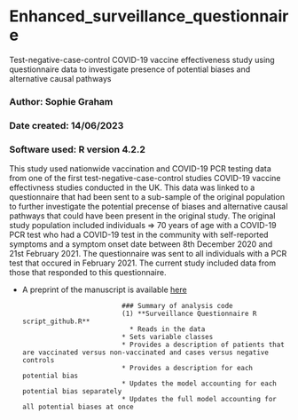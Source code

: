 # Enhanced_surveillance_questionnaire
Test-negative-case-control COVID-19 vaccine effectiveness study using questionnaire data to investigate presence of potential biases and alternative causal pathways

### Author: Sophie Graham
### Date created: 14/06/2023
### Software used: R version 4.2.2

This study used nationwide vaccination and COVID-19 PCR testing data from one of the first test-negative-case-control studies COVID-19 vaccine effectivness studies conducted in the UK. This data was linked to a questionnaire that had been sent to a sub-sample of the original population to further investigate the potential precense of biases and alternative causal pathways that could have been present in the original study. The original study population included individuals => 70 years of age with a COVID-19 PCR test who had a COVID-19 test in the community with self-reported symptoms and a symptom onset date between 8th December 2020 and 21st February 2021. The questionnaire was sent to all individuals with a PCR test that occured in February 2021. The current study included data from those that responded to this questionnaire. 

* A preprint of the manuscript is available [here](https://assets.researchsquare.com/files/rs-2409555/v1/55eb23e9979706568611d214.pdf?c=1673302876)

                               ### Summary of analysis code
                               (1) **Surveillance Questionnaire R script_github.R**
                                 * Reads in the data
                               * Sets variable classes
                               * Provides a description of patients that are vaccinated versus non-vaccinated and cases versus negative controls
                               * Provides a description for each potential bias
                               * Updates the model accounting for each potential bias separately
                               * Updates the full model accounting for all potential biases at once



